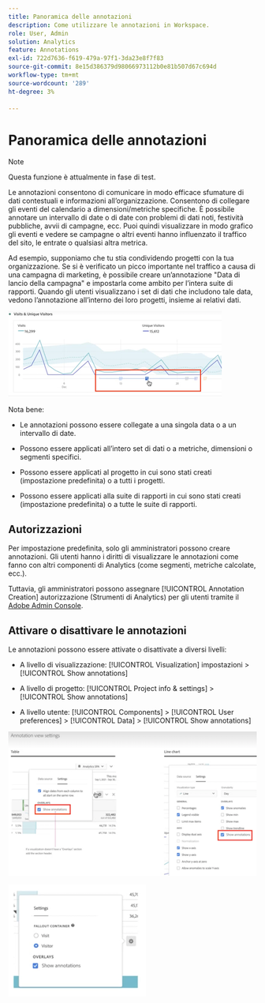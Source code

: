 ```yaml
---
title: Panoramica delle annotazioni
description: Come utilizzare le annotazioni in Workspace.
role: User, Admin
solution: Analytics
feature: Annotations
exl-id: 722d7636-f619-479a-97f1-3da23e8f7f83
source-git-commit: 8e15d386379d98066973112b0e81b507d67c694d
workflow-type: tm+mt
source-wordcount: '289'
ht-degree: 3%

---
```


# Panoramica delle annotazioni

>[!NOTE]
>
>Questa funzione è attualmente in fase di test.

Le annotazioni consentono di comunicare in modo efficace sfumature di dati contestuali e informazioni all’organizzazione. Consentono di collegare gli eventi del calendario a dimensioni/metriche specifiche. È possibile annotare un intervallo di date o di date con problemi di dati noti, festività pubbliche, avvii di campagne, ecc. Puoi quindi visualizzare in modo grafico gli eventi e vedere se campagne o altri eventi hanno influenzato il traffico del sito, le entrate o qualsiasi altra metrica.

Ad esempio, supponiamo che tu stia condividendo progetti con la tua organizzazione. Se si è verificato un picco importante nel traffico a causa di una campagna di marketing, è possibile creare un’annotazione &quot;Data di lancio della campagna&quot; e impostarla come ambito per l’intera suite di rapporti. Quando gli utenti visualizzano i set di dati che includono tale data, vedono l’annotazione all’interno dei loro progetti, insieme ai relativi dati.

![](assets/multi-day.png)

Nota bene:

* Le annotazioni possono essere collegate a una singola data o a un intervallo di date.

* Possono essere applicati all’intero set di dati o a metriche, dimensioni o segmenti specifici.

* Possono essere applicati al progetto in cui sono stati creati (impostazione predefinita) o a tutti i progetti.

* Possono essere applicati alla suite di rapporti in cui sono stati creati (impostazione predefinita) o a tutte le suite di rapporti.

## Autorizzazioni

Per impostazione predefinita, solo gli amministratori possono creare annotazioni. Gli utenti hanno i diritti di visualizzare le annotazioni come fanno con altri componenti di Analytics (come segmenti, metriche calcolate, ecc.).

Tuttavia, gli amministratori possono assegnare [!UICONTROL Annotation Creation] autorizzazione (Strumenti di Analytics) per gli utenti tramite il [Adobe Admin Console](https://experienceleague.adobe.com/docs/analytics/admin/admin-console/permissions/analytics-tools.html?lang=en).

## Attivare o disattivare le annotazioni

Le annotazioni possono essere attivate o disattivate a diversi livelli:

* A livello di visualizzazione: [!UICONTROL Visualization] impostazioni > [!UICONTROL Show annotations]

* A livello di progetto: [!UICONTROL Project info & settings] > [!UICONTROL Show annotations]

* A livello utente: [!UICONTROL Components] > [!UICONTROL User preferences] > [!UICONTROL Data] > [!UICONTROL Show annotations]

![](assets/show-ann.png)

![](assets/show-ann2.png)

